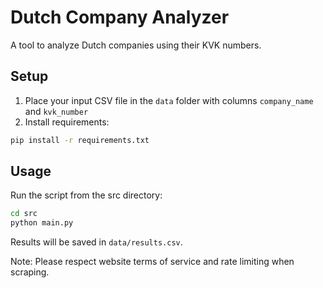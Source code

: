 # Dutch Company Analyzer

A tool to analyze Dutch companies using their KVK numbers.

## Setup

1. Place your input CSV file in the `data` folder with columns `company_name` and `kvk_number`
2. Install requirements:
```bash
pip install -r requirements.txt
```

## Usage

Run the script from the src directory:
```bash
cd src
python main.py
```

Results will be saved in `data/results.csv`.

Note: Please respect website terms of service and rate limiting when scraping.
